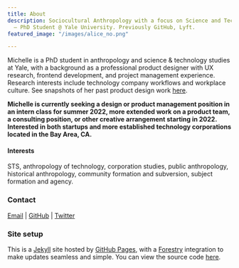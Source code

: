 ```yaml
---
title: About
description: Sociocultural Anthropology with a focus on Science and Technology Studies
  — PhD Student @ Yale University. Previously GitHub, Lyft.
featured_image: "/images/alice_no.png"

---
```

Michelle is a PhD student in anthropology and science & technology studies at Yale, with a background as a professional product designer with UX research, frontend development, and project management experience. Research interests include technology company workflows and workplace culture. See snapshots of her past product design work [here](https://www.michellevenetucci.com).

**Michelle is currently seeking a design or product management position in an intern class for summer 2022, more extended work on a product team, a consulting position, or other creative arrangement starting in 2022. Interested in both startups and more established technology corporations located in the Bay Area, CA.**

#### Interests

STS, anthropology of technology, corporation studies, public anthropology, historical anthropology, community formation and subversion, subject formation and agency.

### Contact

[Email](mailto:michelle.venetucci@yale.edu) | [GitHub](https://github.com/venetucci) | [Twitter](https://twitter.com/mvenetucci)

### Site setup

This is a [Jekyll](https://jekyllrb.com/) site hosted by [GitHub Pages](https://pages.github.com/), with a [Forestry](https://forestry.io/) integration to make updates seamless and simple. You can view the source code [here](https://github.com/venetucci/personal-website).